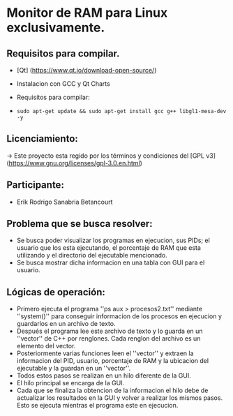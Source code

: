 # Monitor de RAM para Linux exclusivamente.

## Requisitos para compilar.

* [Qt] (https://www.qt.io/download-open-source/)
* Instalacion con GCC y Qt Charts
* Requisitos para compilar:

* ``sudo apt-get update && sudo apt-get install gcc g++ libgl1-mesa-dev -y``

## Licenciamiento:

-> Este proyecto esta regido por los términos y condiciones del [GPL v3] (https://www.gnu.org/licenses/gpl-3.0.en.html)

## Participante:
* Erik Rodrigo Sanabria Betancourt

## Problema que se busca resolver:
* Se busca poder visualizar los programas en ejecucion, sus PIDs; el usuario que los esta ejecutando, el porcentaje de RAM que esta utilizando y el directorio del ejecutable mencionado.
* Se busca mostrar dicha informacion en una tabla con GUI para el usuario.

## Lógicas de operación:
* Primero ejecuta el programa ''ps aux > procesos2.txt'' mediante ''system()'' para conseguir informacion de los procesos en ejecucion y guardarlos en un archivo de texto.
* Después el programa lee este archivo de texto y lo guarda en un ''vector<string>'' de C++ por renglones. Cada renglon del archivo es un elemento del vector.
* Posteriormente varias funciones leen el ''vector<string>'' y extraen la informacion del PID, usuario, porcentaje de RAM y la ubicacion del ejecutable y la guardan en un ''vector<Process>''.
* Todos estos pasos se realizan en un hilo diferente de la GUI.
* El hilo principal se encarga de la GUI.
* Cada que se finaliza la obtencion de la informacion el hilo debe de actualizar los resultados en la GUI y volver a realizar los mismos pasos. Esto se ejecuta mientras el programa este en ejecucion.
